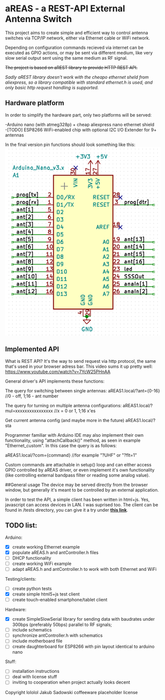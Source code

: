 # aREAS - a REST-API External Antenna Switch

This project aims to create simple and efficient way to control
antenna switches via TCP/IP network, either via Ethernet cable or WiFi network.

Depending on configuration commands recieved via internet can be 
executed as GPIO actions, or may be sent via different medium, like
very slow serial output sent using the same medium as RF signal.

~~The project is based on aREST library to provide HTTP REST API.~~

_Sadly aREST library doesn't work with the cheapo ethernet sheld from
aliexpress, so a library compatible with standard ethernet.h is used,
and only basic http request handling is supported._ 


## Hardware platform
In order to simplify the hardware part, only two platforms will be served:

-Arduino nano (with atmeg328p) + cheap aliexpress nano ethernet shield  
-[TODO] ESP8266 WiFi-enabled chip with optional I2C I/O Extender for 9+ antennas

In the final version pin functions should look something like this:
![aREAS_mobo](schematics/Motherboard_schematics.png "aREAS pin functions")


## Implemented API
What is REST API? It's the way to send request via http protocol, the same
that's used in your browser adress bar. This video sums it up pretty well:
https://www.youtube.com/watch?v=7YcW25PHnAA

General driver's API implements these functions:

The query for switching between single antennas:
aREAS1.local/?ant={0-16}  //0 - off, 1;16 - ant number

The query for turning on multiple antenna configurations:
aREAS1.local/?mul=xxxxxxxxxxxxxxxx //x = 0 or 1, 1;16 x'es

Get current antenna config (and maybe more in the future)
aREAS1.local/?sta

Programmer familiar with Arduino IDE may also implement
their own functionality, using "attachCallback()" method,
as seen in example "Ethernet_custom". In this case the
query is as follows:

aREAS1.local/?com={command} //for example "?UHF" or "?flt=1"

Custom commands are attachable in setup() loop and can either
access GPIO controlled by aREAS driver, or even implement it's own
functionality (like controlling external bandpass filter or 
reading some analog value).


##General usage
The device may be served directly from the browser window, but
generally it's meant to be controlled by an external application.

In order to test the API, a simple client has been written in html+js. 
Yes, javascript can access devices in LAN. I was suprised too. The client 
can be found in /tests directory, you can give it a try under [**this link**](http://htmlpreview.github.io/?https://github.com/critBit95/aREAS/blob/master/tests/API_Tester.html).

## TODO list:
Arduino:
- [x] create working Ethernet example
- [x] populate aREAS.h and antController.h files
- [ ] DHCP functionality
- [ ] create working WiFi example
- [ ] adapt aREAS.h and antController.h to work with both Ethernet and WiFi

Testing/clients:
- [ ] create python tests
- [x] create simple html5+js test client
- [ ] create touch-enabled smartphone/tablet client

Hardware:
- [x] create SimpleSlowSerial library for sending data with baudrates
    under 300bps (preferably 50bps) parallel to RF signals;
- [ ] include schematics
- [ ] synchronize antController.h with schematics
- [ ] include motherboard file
- [ ] create daughterboard for ESP8266 with pin layout identical 
    to arduino nano

Stuff:
- [ ] installation instructions
- [ ] deal with license stuff
- [ ] inviting to cooperation when project actually looks decent 

Copyright lololol Jakub Sadowski coffeeware placeholder license
